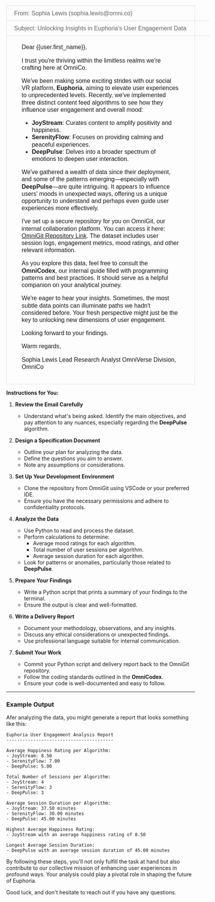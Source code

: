 <div style="display: flex; flex-direction: column; border: 1px solid #ddd; font-size: 16px; font-family: sans-serif; line-height: 1.2em;">
<div style="border-bottom: 1px solid #ddd; width: 100%; padding: 10px 20px; color: #666;">From: Sophia Lewis (sophia.lewis@omni.co)</div>
<div style="border-bottom: 1px solid #ddd; width: 100%; padding: 10px 20px; color: #666;">Subject: Unlocking Insights in Euphoria's User Engagement Data</div>
<div style="padding:20px 40px;">
Dear {{user.first_name}},

I trust you're thriving within the limitless realms we're crafting here at OmniCo.

We've been making some exciting strides with our social VR platform, **Euphoria**, aiming to elevate user experiences to unprecedented levels. Recently, we've implemented three distinct content feed algorithms to see how they influence user engagement and overall mood:

- **JoyStream**: Curates content to amplify positivity and happiness.
- **SerenityFlow**: Focuses on providing calming and peaceful experiences.
- **DeepPulse**: Delves into a broader spectrum of emotions to deepen user interaction.

We've gathered a wealth of data since their deployment, and some of the patterns emerging—especially with **DeepPulse**—are quite intriguing. It appears to influence users' moods in unexpected ways, offering us a unique opportunity to understand and perhaps even guide user experiences more effectively.

I've set up a secure repository for you on OmniGit, our internal collaboration platform. You can access it here: [OmniGit Repository Link](https://omnigit.omnico.com/repos/euphoria-engagement). The dataset includes user session logs, engagement metrics, mood ratings, and other relevant information.

As you explore this data, feel free to consult the **OmniCodex**, our internal guide filled with programming patterns and best practices. It should serve as a helpful companion on your analytical journey.

We're eager to hear your insights. Sometimes, the most subtle data points can illuminate paths we hadn't considered before. Your fresh perspective might just be the key to unlocking new dimensions of user engagement.

Looking forward to your findings.

Warm regards,

Sophia Lewis
Lead Research Analyst
OmniVerse Division, OmniCo

</div>
</div>

**Instructions for You:**

1. **Review the Email Carefully**

   - Understand what's being asked. Identify the main objectives, and pay attention to any nuances, especially regarding the **DeepPulse** algorithm.

2. **Design a Specification Document**

   - Outline your plan for analyzing the data.
   - Define the questions you aim to answer.
   - Note any assumptions or considerations.

3. **Set Up Your Development Environment**

   - Clone the repository from OmniGit using VSCode or your preferred IDE.
   - Ensure you have the necessary permissions and adhere to confidentiality protocols.

4. **Analyze the Data**

   - Use Python to read and process the dataset.
   - Perform calculations to determine:
     - Average mood ratings for each algorithm.
     - Total number of user sessions per algorithm.
     - Average session duration for each algorithm.
   - Look for patterns or anomalies, particularly those related to **DeepPulse**.

5. **Prepare Your Findings**

   - Write a Python script that prints a summary of your findings to the terminal.
   - Ensure the output is clear and well-formatted.

6. **Write a Delivery Report**

   - Document your methodology, observations, and any insights.
   - Discuss any ethical considerations or unexpected findings.
   - Use professional language suitable for internal communication.

7. **Submit Your Work**

   - Commit your Python script and delivery report back to the OmniGit repository.
   - Follow the coding standards outlined in the **OmniCodex**.
   - Ensure your code is well-documented and easy to follow.

---

### Example Output

Afer analyzing the data, you might generate a report that looks something like this:

```plaintext
Euphoria User Engagement Analysis Report
----------------------------------------

Average Happiness Rating per Algorithm:
- JoyStream: 8.50
- SerenityFlow: 7.00
- DeepPulse: 5.00

Total Number of Sessions per Algorithm:
- JoyStream: 4
- SerenityFlow: 3
- DeepPulse: 3

Average Session Duration per Algorithm:
- JoyStream: 37.50 minutes
- SerenityFlow: 30.00 minutes
- DeepPulse: 45.00 minutes

Highest Average Happiness Rating:
- JoyStream with an average happiness rating of 8.50

Longest Average Session Duration:
- DeepPulse with an average session duration of 45.00 minutes
```

By following these steps, you'll not only fulfill the task at hand but also contribute to our collective mission of enhancing user experiences in profound ways. Your analysis could play a pivotal role in shaping the future of Euphoria.

Good luck, and don't hesitate to reach out if you have any questions.
